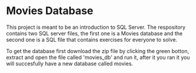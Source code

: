 # Movies Database

This project is meant to be an introduction to SQL Server. 
The respository contains two SQL server files, the first one is a Movies database and the second one is a SQL file that contains exercises for everyone to solve.

To get the database first download the zip file by clicking the green botton, extract and open the file called 'movies_db' and run it, after it you ran it you will succesfully have a new database called movies.


